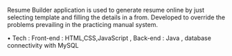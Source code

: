 Resume Builder application is used to generate resume online by just selecting template and filling the details in a from. Developed to override the problems prevailing in the practicing manual system.

• Tech : Front-end : HTML,CSS,JavaScript , Back-end : Java , database connectivity with MySQL

